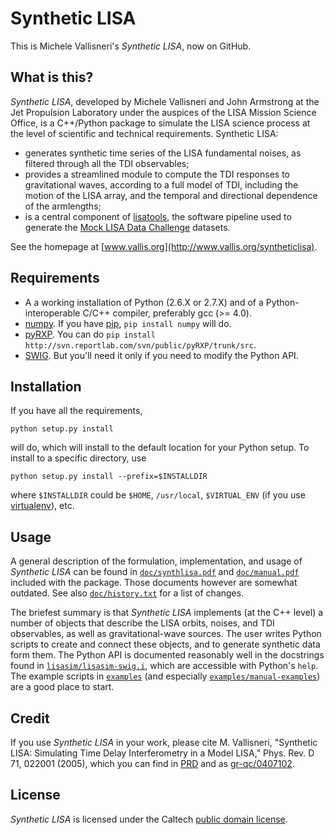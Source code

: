 # Synthetic LISA #

This is Michele Vallisneri's _Synthetic LISA_, now on GitHub.

## What is this? ##

_Synthetic LISA_, developed by Michele Vallisneri and John Armstrong at the Jet Propulsion Laboratory under the auspices of the LISA Mission Science Office, is a C++/Python package to simulate the LISA science process at the level of scientific and technical requirements. Synthetic LISA:

* generates synthetic time series of the LISA fundamental noises, as filtered through all the TDI observables;
* provides a streamlined module to compute the TDI responses to gravitational waves, according to a full model of TDI, including the motion of the LISA array, and the temporal and directional dependence of the armlengths;
* is a central component of [lisatools](http://lisatools.googlecode.com), the software pipeline used to generate the [Mock LISA Data Challenge](http://astrogravs.nasa.gov/docs/mldc) datasets.

See the homepage at [www.vallis.org](http://www.vallis.org/syntheticlisa).

## Requirements ##

* A a working installation of Python (2.6.X or 2.7.X) and of a Python-interoperable C/C++ compiler, preferably gcc (>= 4.0).
* [numpy](http://numpy.scipy.org). If you have [pip](http://www.pip-installer.org), `pip install numpy` will do.
* [pyRXP](http://www.reportlab.com/software/opensource/pyrxp). You can do `pip install http://svn.reportlab.com/svn/public/pyRXP/trunk/src`.
* [SWIG](http://www.swig.org). But you'll need it only if you need to modify the Python API.

## Installation ##

If you have all the requirements,

    python setup.py install

will do, which will install to the default location for your Python setup. To install to a specific directory, use

    python setup.py install --prefix=$INSTALLDIR
    
where `$INSTALLDIR` could be `$HOME`, `/usr/local`, `$VIRTUAL_ENV` (if you use [virtualenv](http://www.virtualenv.org)), etc.

## Usage ##

A general description of the formulation, implementation, and usage of
_Synthetic LISA_ can be found in [`doc/synthlisa.pdf`](https://github.com/vallis/synthlisa/blob/master/doc/synthlisa.pdf) and
[`doc/manual.pdf`](https://github.com/vallis/synthlisa/blob/master/doc/manual.pdf) included with the package. Those documents however are somewhat outdated. See also [`doc/history.txt`](https://github.com/vallis/synthlisa/blob/master/doc/history.txt) for a list of changes.

The briefest summary is that _Synthetic LISA_ implements (at the C++ level) a number of objects that describe the LISA orbits, noises, and TDI observables, as well as gravitational-wave sources. The user writes Python scripts to create and connect these objects, and to generate synthetic data form them. The Python API is documented reasonably well in the docstrings found in [`lisasim/lisasim-swig.i`](https://github.com/vallis/synthlisa/blob/master/lisasim/lisasim-swig.i), which are accessible with Python's `help`. The example scripts in [`examples`](https://github.com/vallis/synthlisa/tree/master/examples) (and especially [`examples/manual-examples`](https://github.com/vallis/synthlisa/tree/master/examples/manual-examples)) are a good place to start.

## Credit ##

If you use _Synthetic LISA_ in your work, please cite M. Vallisneri, "Synthetic LISA: Simulating Time Delay Interferometry in a Model LISA," Phys. Rev. D 71, 022001 (2005), which you can find in [PRD](http://dx.doi.org/10.1103/PhysRevD.71.022001) and as [gr-qc/0407102](http://www.arxiv.org/abs/gr-qc/0407102).

## License ##

_Synthetic LISA_ is licensed under the Caltech [public domain license](https://github.com/vallis/synthlisa/blob/master/doc/license.pdf).
